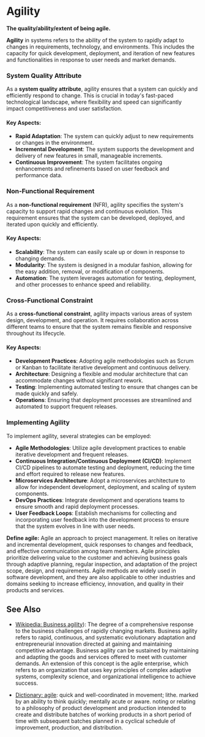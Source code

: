 # Agility

**The quality/ability/extent of being agile.**

<span data-chatgpt-prompt="agility + template">

**Agility** in systems refers to the ability of the system to rapidly adapt to changes in requirements, technology, and environments. This includes the capacity for quick development, deployment, and iteration of new features and functionalities in response to user needs and market demands.

### System Quality Attribute

As a **system quality attribute**, agility ensures that a system can quickly and efficiently respond to change. This is crucial in today's fast-paced technological landscape, where flexibility and speed can significantly impact competitiveness and user satisfaction.

#### Key Aspects:
- **Rapid Adaptation**: The system can quickly adjust to new requirements or changes in the environment.
- **Incremental Development**: The system supports the development and delivery of new features in small, manageable increments.
- **Continuous Improvement**: The system facilitates ongoing enhancements and refinements based on user feedback and performance data.

### Non-Functional Requirement

As a **non-functional requirement** (NFR), agility specifies the system's capacity to support rapid changes and continuous evolution. This requirement ensures that the system can be developed, deployed, and iterated upon quickly and efficiently.

#### Key Aspects:
- **Scalability**: The system can easily scale up or down in response to changing demands.
- **Modularity**: The system is designed in a modular fashion, allowing for the easy addition, removal, or modification of components.
- **Automation**: The system leverages automation for testing, deployment, and other processes to enhance speed and reliability.

### Cross-Functional Constraint

As a **cross-functional constraint**, agility impacts various areas of system design, development, and operation. It requires collaboration across different teams to ensure that the system remains flexible and responsive throughout its lifecycle.

#### Key Aspects:
- **Development Practices**: Adopting agile methodologies such as Scrum or Kanban to facilitate iterative development and continuous delivery.
- **Architecture**: Designing a flexible and modular architecture that can accommodate changes without significant rework.
- **Testing**: Implementing automated testing to ensure that changes can be made quickly and safely.
- **Operations**: Ensuring that deployment processes are streamlined and automated to support frequent releases.

### Implementing Agility

To implement agility, several strategies can be employed:
- **Agile Methodologies**: Utilize agile development practices to enable iterative development and frequent releases.
- **Continuous Integration/Continuous Deployment (CI/CD)**: Implement CI/CD pipelines to automate testing and deployment, reducing the time and effort required to release new features.
- **Microservices Architecture**: Adopt a microservices architecture to allow for independent development, deployment, and scaling of system components.
- **DevOps Practices**: Integrate development and operations teams to ensure smooth and rapid deployment processes.
- **User Feedback Loops**: Establish mechanisms for collecting and incorporating user feedback into the development process to ensure that the system evolves in line with user needs.

</span>

**Define agile:** <span data-chatgpt-prompt="define agile (computers and software)">Agile an approach to project management. It relies on iterative and incremental development, quick responses to changes and feedback, and effective communication among team members. Agile principles prioritize delivering value to the customer and achieving business goals through adaptive planning, regular inspection, and adaptation of the project scope, design, and requirements. Agile methods are widely used in software development, and they are also applicable to other industries and domains seeking to increase efficiency, innovation, and quality in their products and services.</span>

## See Also

* [Wikipedia: Business agility](https://wikipedia.org/wiki/Business_agility)): The degree of a comprehensive response to the business challenges of rapidly changing markets. Business agility refers to rapid, continuous, and systematic evolutionary adaptation and entrepreneurial innovation directed at gaining and maintaining competitive advantage. Business agility can be sustained by maintaining and adapting the goods and services offered to meet with customer demands. An extension of this concept is the agile enterprise, which refers to an organization that uses key principles of complex adaptive systems, complexity science, and organizational intelligence to achieve success.

* [Dictionary: agile](https://www.dictionary.com/browse/agile): quick and well-coordinated in movement; lithe. marked by an ability to think quickly; mentally acute or aware. noting or relating to a philosophy of product development and production intended to create and distribute batches of working products in a short period of time with subsequent batches planned in a cyclical schedule of improvement, production, and distribution.
